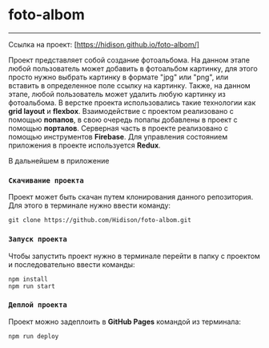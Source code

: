 # foto-albom

---

Ссылка на проект: [https://hidison.github.io/foto-albom/]

Проект представляет собой создание фотоальбома. На данном этапе любой пользователь может добавить в фотоальбом картинку, для этого просто нужно выбрать картинку в формате "jpg" или "png", или вставить в определенное поле ссылку на картинку. Также, на данном этапе, любой пользователь может удалить любую картинку из фотоальбома. В верстке проекта использовались такие технологии как **grid layout** и **flexbox**. Взаимодействие с проектом реализовано с помощью **попапов**, в свою очередь попапы добавлены в проект с помощью **порталов**. Серверная часть в проекте реализовано с помощью инструментов **Firebase**. Для управления состоянием приложения в проекте используется **Redux**.

В дальнейшем в приложение

### `Скачивание проекта`

Проект может быть скачан путем клонирования данного репозитория. Для этого в терминале нужно ввести команду:

```
git clone https://github.com/Hidison/foto-albom.git
```

### `Запуск проекта`

Чтобы запустить проект нужно в терминале перейти в папку с проектом и последовательно ввести команды:

```
npm install
npm run start
```

### `Деплой проекта`

Проект можно задеплоить в **GitHub Pages** командой из терминала:

```
npm run deploy
```
